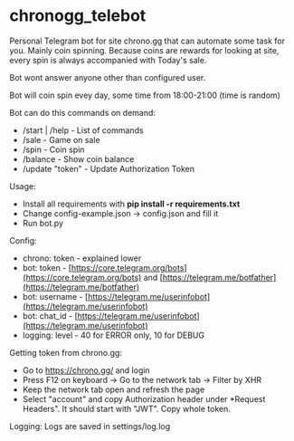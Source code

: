 # chronogg_telebot
Personal Telegram bot for site chrono.gg that can automate some task 
for you. Mainly coin spinning.
Because coins are rewards for looking at site, every spin is always
accompanied with Today's sale.

Bot wont answer anyone other than configured user.

Bot will coin spin evey day, some time from 18:00-21:00 (time is random)

Bot can do this commands on demand:
- /start | /help - List of commands
- /sale - Game on sale
- /spin - Coin spin
- /balance - Show coin balance
- /update "token" - Update Authorization Token

Usage:
- Install all requirements with **pip install -r requirements.txt**
- Change config-example.json -> config.json and fill it
- Run bot.py

Config:
- chrono: token - explained lower
- bot: token - [https://core.telegram.org/bots](https://core.telegram.org/bots) and [https://telegram.me/botfather](https://telegram.me/botfather)
- bot: username - [https://telegram.me/userinfobot](https://telegram.me/userinfobot)
- bot: chat_id - [https://telegram.me/userinfobot](https://telegram.me/userinfobot)
- logging: level - 40 for ERROR only, 10 for DEBUG

Getting token from chrono.gg:
- Go to https://chrono.gg/ and login
- Press F12 on keyboard -> Go to the network tab -> Filter by XHR
- Keep the network tab open and refresh the page
- Select "account" and copy Authorization header under 
*Request Headers". It should start with "JWT". Copy whole token.

Logging: Logs are saved in settings/log.log


